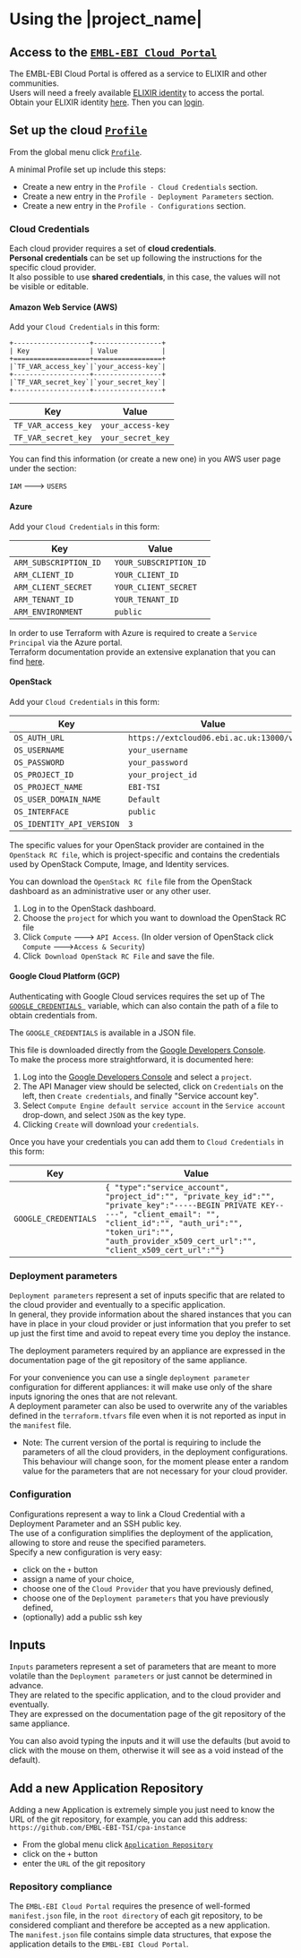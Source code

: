 # Using the |project_name|

## Access to the [`EMBL-EBI Cloud Portal`](https://portal.tsi.ebi.ac.uk)

The EMBL-EBI Cloud Portal is offered as a service to ELIXIR and other communities.  
Users will need a freely available [ELIXIR identity](https://www.elixir-europe.org/services/compute/aai) to access the portal.  
Obtain your ELIXIR identity [here](https://www.elixir-europe.org/register). Then you can [login](https://portal.tsi.ebi.ac.uk/welcome/login).


## Set up the cloud [`Profile`](https://portal.tsi.ebi.ac.uk/profile)

From the global menu click [`Profile`](https://portal.tsi.ebi.ac.uk/profile).  

A minimal Profile set up include this steps:

- Create a new entry in the `Profile - Cloud Credentials` section.
- Create a new entry in the `Profile - Deployment Parameters` section.
- Create a new entry in the `Profile - Configurations` section.


### Cloud Credentials

Each cloud provider requires a set of **cloud credentials**.  
**Personal credentials** can be set up following the instructions for the specific cloud provider.  
It also possible to use **shared credentials**, in this case, the values will not be visible or editable.

#### Amazon Web Service (AWS)
Add your `Cloud Credentials` in this form:
```eval_rst
+-------------------+-----------------+
| Key               | Value           |
+===================+=================+
|`TF_VAR_access_key`|`your_access-key`|
+-------------------+-----------------+
|`TF_VAR_secret_key`|`your_secret_key`|
+-------------------+-----------------+
```

|Key|Value|
|---|---|
|`TF_VAR_access_key`|`your_access-key`|
|`TF_VAR_secret_key`|`your_secret_key`|

You can find this information (or create a new one) in you AWS user page under the section:

`IAM` ---> `USERS`

#### Azure
Add your `Cloud Credentials` in this form:

|Key|Value|
|---|---|
|`ARM_SUBSCRIPTION_ID `|`YOUR_SUBSCRIPTION_ID`|
|`ARM_CLIENT_ID `|`YOUR_CLIENT_ID`|
|`ARM_CLIENT_SECRET `|`YOUR_CLIENT_SECRET`|
|`ARM_TENANT_ID `|`YOUR_TENANT_ID`|
|`ARM_ENVIRONMENT `|`public`|

In order to use Terraform with Azure is required to create a `Service Principal` via the Azure portal.  
Terraform documentation provide an extensive explanation that you can find [here](https://www.terraform.io/docs/providers/azurerm/authenticating_via_service_principal.html#creating-a-service-principal-in-the-azure-portal).

#### OpenStack
Add your `Cloud Credentials` in this form:

|Key|Value|
|---|---|
|`OS_AUTH_URL`|`https://extcloud06.ebi.ac.uk:13000/v3`|
|`OS_USERNAME`|`your_username`|
|`OS_PASSWORD`|`your_password`|
|`OS_PROJECT_ID`|`your_project_id `|
|`OS_PROJECT_NAME`|`EBI-TSI`|
|`OS_USER_DOMAIN_NAME`|`Default`|
|`OS_INTERFACE`|`public`|
|`OS_IDENTITY_API_VERSION`|`3`|

The specific values for your OpenStack provider are contained in the `OpenStack RC file`, which is project-specific and contains the credentials used by OpenStack Compute, Image, and Identity services.

You can download the `OpenStack RC file` file from the OpenStack dashboard as an administrative user or any other user.

1. Log in to the OpenStack dashboard.
2. Choose the `project` for which you want to download the OpenStack RC file
3. Click `Compute` ---> `API Access`.
	(In older version of OpenStack click `Compute` --->`Access & Security`)
4. Click` Download OpenStack RC File` and save the file.

#### Google Cloud Platform (GCP)

Authenticating with Google Cloud services requires the set up of The [`GOOGLE_CREDENTIALS `](https://developers.google.com/identity/protocols/application-default-credentials#howtheywork)
variable, which can also contain the path of a file to obtain credentials from.

The `GOOGLE_CREDENTIALS` is available in a JSON file.

This file is downloaded directly from the [Google Developers Console](https://console.developers.google.com/).  
To make the process more straightforward, it is documented here:

1. Log into the [Google Developers Console](https://console.developers.google.com/) and select a `project`.
2. The API Manager view should be selected, click on `Credentials` on the left, then `Create credentials`, and finally "Service account key".
3. Select `Compute Engine default service account` in the `Service account` drop-down, and select `JSON` as the key type.
4. Clicking `Create` will download your `credentials`.

Once you have your credentials you can add them to `Cloud Credentials` in this form:

| Key|Value|
|---|---|
|`GOOGLE_CREDENTIALS`| `{ "type":"service_account", "project_id":"", "private_key_id":"", "private_key":"-----BEGIN PRIVATE KEY-----", "client_email": "", "client_id":"", "auth_uri":"", "token_uri":"", "auth_provider_x509_cert_url":"", "client_x509_cert_url":""}`|


### Deployment parameters

`Deployment parameters` represent a set of inputs specific that are related to the cloud provider and eventually to a specific application.  
In general, they provide information about the shared instances that you can have in place in your cloud provider or just information that you prefer to set up just the first time and avoid to repeat every time you deploy the instance.

The deployment parameters required by an appliance are expressed in the documentation page of the git repository of the same appliance.

For your convenience you can use a single `deployment parameter` configuration for different appliances:  it will make use only of the share inputs ignoring the ones that are not relevant.  
A deployment parameter can also be used to overwrite any of the variables defined in the `terraform.tfvars` file even when it is not reported as input in the `manifest` file.  

* Note: The current version of the portal is requiring to include the parameters of all the cloud providers, in the deployment configurations. This behaviour will change soon, for the moment please enter a random value for the parameters that are not necessary for your cloud provider.

### Configuration

Configurations represent a way to link a Cloud Credential with a Deployment Parameter and an SSH public key.  
The use of a configuration simplifies the deployment of the application, allowing to store and reuse the specified parameters.  
Specify a new configuration is very easy:

 - click on the `+`  button
 - assign a name of your choice,
 - choose one of the `Cloud Provider` that you have previously defined,
 - choose one of the `Deployment parameters` that you have previously defined,
 - (optionally) add a public ssh key

## Inputs

`Inputs` parameters represent a set of parameters that are meant to more volatile than the `Deployment parameters` or just cannot be determined in advance.  
They are related to the specific application, and to the cloud provider and eventually.  
They are expressed on the documentation page of the git repository of the same appliance.

You can also avoid typing the inputs and it will use the defaults (but avoid to click with the mouse on them, otherwise it will see as a void instead of the default).

## Add a new Application Repository

Adding a new Application is extremely simple you just need to know the URL of the git repository, for example, you can add this address: `https://github.com/EMBL-EBI-TSI/cpa-instance`

- From the global menu click [`Application Repository`](https://portal.tsi.ebi.ac.uk/repository)
- click on the `+`  button
- enter the `URL` of the git repository

### Repository compliance

The `EMBL-EBI Cloud Portal` requires the presence of well-formed `manifest.json` file, in the `root directory` of each git repository, to be considered compliant and therefore be accepted as a new application.  
The `manifest.json` file contains simple data structures, that expose the application details to the `EMBL-EBI Cloud Portal`.
